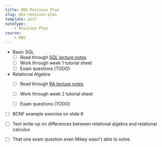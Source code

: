 ```yaml
---
title: DBS Revision Plan
slug: dbs-revision-plan
template: post
noteType:
    - Revision Plan
course:
    - DBS
---
```


- Basic SQL
  - [ ] Read through [SQL lecture notes](/dbs-lecture/#week-1-introduction-and-basic-sql)
  - [ ] Work through week 1 tutorial sheet
  - [ ] Exam questions (TODO)
- Relational Algebra
  - [ ] Read through [RA lecture notes](/dbs-lecture/#week-2-relational-algebra)
  - [ ] Work through week 2 tutorial sheet
  - [ ] Exam questions (TODO)



- [ ] BCNF example exercise on slide 6

- [ ] Text write-up on differences between relational algebra and relational calculus
- [ ] That one exam question even Mikey wasn't able to solve